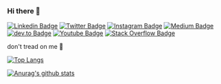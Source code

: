 ### Hi there 👋

[![Linkedin Badge](https://img.shields.io/badge/-LinkedIn-blue?style=flat-square&logo=Linkedin&logoColor=white&https://www.linkedin.com/in/vitor-daniel-b288a5158/)](https://www.linkedin.com/in/vitor-daniel-b288a5158/)
[![Twitter Badge](https://img.shields.io/badge/-Twitter-1CA0F1?style=flat-square&logo=twitter&logoColor=white&link=https://twitter.com/fagnerpsantos)](https://twitter.com/vadolasi/)
[![Instagram Badge](https://img.shields.io/badge/-Instagram-E4405F?style=flat-square&logo=instagram&logoColor=white&link=https://twitter.com/vadolasi/)](https://www.instagram.com/vadolasi/)
[![Medium Badge](https://img.shields.io/badge/-Medium-12100E?style=flat-square&logo=medium&logoColor=white&link=https://medium.com/@vadolasi/)](https://medium.com/@vadolasi/)
[![dev.to Badge](https://img.shields.io/badge/-Dev.to-0A0A0A?style=flat-square&logo=dev.to&logoColor=white&link=https://dev.to/vadolasi/)](https://dev.to/vadolasi/)
[![Youtube Badge](https://img.shields.io/badge/-YouTube-FF0000?style=flat-square&logo=youtube&logoColor=white&link=https://www.youtube.com/user/TreinaWeb)](https://www.youtube.com/user/TreinaWeb)
[![Stack Overflow Badge](https://img.shields.io/badge/-Stack%20Overflow-FE7A16?style=flat-square&logo=Stack%20Overflow&logoColor=white&link=https://www.youtube.com/user/TreinaWeb)](https://www.youtube.com/user/TreinaWeb)

don't tread on me 🐍

[![Top Langs](https://github-readme-stats.vercel.app/api/top-langs/?username=vadolasi&layout=compact&theme=dark)](https://github.com/anuraghazra/github-readme-stats) 

[![Anurag's github stats](https://github-readme-stats.vercel.app/api?username=vadolasi&count_private=true&show_icons=true&theme=dark)](https://github.com/anuraghazra/github-readme-stats)
